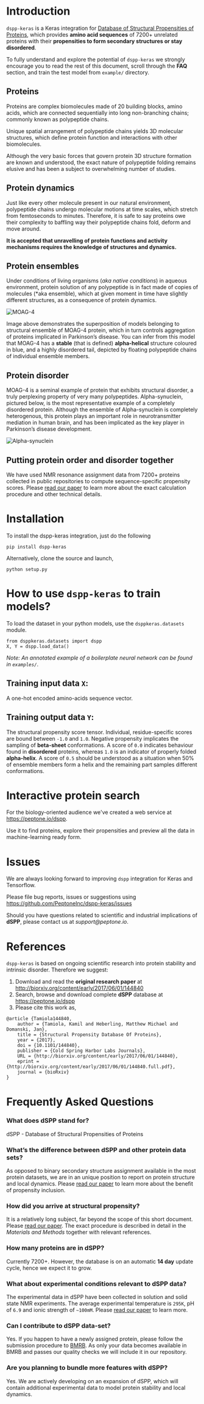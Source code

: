 # Introduction

`dspp-keras` is a Keras integration for [Database of Structural Propensities of Proteins](https://peptone.io/dspp), which provides **amino acid sequences** of  7200+ unrelated proteins with their **propensities to form secondary structures or stay disordered**.

To fully understand and explore the potential of `dspp-keras` we strongly encourage you to read the rest of this document, scroll through the **FAQ** section, and train the test model from `example/` directory.

## Proteins

Proteins are complex biomolecules made of 20 building blocks, amino acids, which are connected sequentially into long non-branching chains; commonly known as polypeptide chains.

Unique spatial arrangement of polypeptide chains yields 3D molecular structures, which define protein function and interactions with other biomolecules.

Although the very basic forces that govern protein 3D structure formation are known and understood, the exact nature of polypeptide folding remains elusive and has been a subject to overwhelming number of studies.

## Protein dynamics

Just like every other molecule present in our natural environment, polypeptide chains undergo molecular motions at time scales, which stretch from femtoseconds to minutes. Therefore, it is safe to say proteins owe their complexity to baffling way their polypeptide chains fold, deform and move around.

**It is accepted that unravelling of protein functions and activity mechanisms requires the knowledge of structures and dynamics.**

## Protein ensembles

Under conditions of living organisms (*aka native conditions*) in aqueous environment, protein solution of any polypeptide is in fact made of copies of molecules (*aka ensemble), which at given moment in time have slightly different structures, as a consequence of protein dynamics.

![MOAG-4](https://lh4.googleusercontent.com/6wDXf_zTV3KMMMGUK1YGG0gpzatHvW6tWv2ROKIVAO9b-VSt1PcpazmqNr56h8nF6jTSAD4IHBuOx2s=w1409-h810-rw)

Image above demonstrates the superposition of models belonging to structural ensemble of MOAG-4 protein, which in turn controls aggregation of proteins implicated in Parkinson’s disease. You can infer from this model that MOAG-4 has a **stable** (that is defined) **alpha-helical** structure coloured in blue, and a highly disordered tail, depicted by floating polypeptide chains of individual ensemble members.


## Protein disorder

MOAG-4 is a seminal example of protein that exhibits structural disorder, a truly perplexing property of very many polypeptides. Alpha-synuclein, pictured below, is the most representative example of a completely disordered protein. Although the ensemble of Alpha-synuclein is completely heterogenous, this protein plays an important role in neurotransmitter mediation in human brain, and has been implicated as the key player in Parkinson’s disease development.

![Alpha-synuclein](https://lh6.googleusercontent.com/3T3ovc3Lw6hVHw-uvxIAQGyAl_6Z3m-jWSbLFIQTOUxFRMqS14HikE3kC6r_l6GTCLE052TBoIcW8Cg=w1409-h810-rw)

## Putting protein order and disorder together

We have used NMR resonance assignment data from 7200+ proteins collected in public repositories to compute sequence-specific propensity scores. Please [read our paper](http://biorxiv.org/content/early/2017/06/01/144840) to learn more about the exact calculation procedure and other technical details.


# Installation

To install the dspp-keras integration, just do the following

```
pip install dspp-keras
```

Alternatively, clone the source and launch,

```
python setup.py
```

# How to use `dspp-keras` to train models?

To load the dataset in your python models, use the `dsppkeras.datasets` module.

```
from dsppkeras.datasets import dspp
X, Y = dspp.load_data()
```

*Note: An annotated example of a boilerplate neural network can be found in `examples/`*.

## Training input data `X`:

A one-hot encoded amino-acids sequence vector.

## Training output data `Y`:

The structural propensity score tensor. Individual, residue-specific scores are bound between `-1.0` and `1.0`. Negative propensity implicates the sampling of **beta-sheet** conformations. A score of `0.0` indicates behaviour found in **disordered** proteins, whereas `1.0` is an indicator of properly folded **alpha-helix**. A score of `0.5` should be understood as a situation when 50% of ensemble members form a helix and the remaining part samples different conformations.

# Interactive protein search

For the biology-oriented audience we've created a web service at https://peptone.io/dspp.

Use it to find proteins, explore their propensities and preview all the data in machine-learning ready form.

# Issues

We are always looking forward to improving `dspp` integration for Keras and Tensorflow.

Please file bug reports, issues or suggestions using https://github.com/PeptoneInc/dspp-keras/issues

Should you have questions related to scientific and industrial implications of **dSPP**, please contact us at _support@peptone.io_.

# References
`dspp-keras` is based on ongoing scientific research into protein stability and intrinsic disorder. Therefore we suggest:
1. Download and read the **original research paper** at http://biorxiv.org/content/early/2017/06/01/144840
2. Search, browse and download complete **dSPP** database at https://peptone.io/dspp
3. Please cite this work as,
```
@article {Tamiola144840,
	author = {Tamiola, Kamil and Heberling, Matthew Michael and Domanski, Jan},
	title = {Structural Propensity Database Of Proteins},
	year = {2017},
	doi = {10.1101/144840},
	publisher = {Cold Spring Harbor Labs Journals},
	URL = {http://biorxiv.org/content/early/2017/06/01/144840},
	eprint = {http://biorxiv.org/content/early/2017/06/01/144840.full.pdf},
	journal = {bioRxiv}
}
```

# Frequently Asked Questions

### What does dSPP stand for?
dSPP - Database of Structural Propensities of Proteins

### What’s the difference between dSPP and other protein data sets?
As opposed to binary secondary structure assignment available in the most protein datasets, we are in an unique position to report on protein structure and local dynamics. Please [read our paper](http://biorxiv.org/content/early/2017/06/01/144840) to learn more about the benefit of propensity inclusion.

### How did you arrive at structural propensity?
It is a relatively long subject, far beyond the scope of this short document. Please [read our paper](http://biorxiv.org/content/early/2017/06/01/144840). The exact procedure is described in detail in the *Materials and Methods* together with relevant references.

### How many proteins are in dSPP?
Currently 7200+. However, the database is on an automatic **14 day** update cycle, hence we expect it to grow.

### What about experimental conditions relevant to dSPP data?
The experimental data in dSPP have been collected in solution and solid state NMR experiments. The average experimental temperature is `295K`, pH of `6.9` and ionic strength of `~100mM`. Please [read our paper](http://biorxiv.org/content/early/2017/06/01/144840) to learn more.

### Can I contribute to dSPP data-set?
Yes. If you happen to have a newly assigned protein, please follow the submission procedure to [BMRB](http://www.bmrb.wisc.edu/). As only your data becomes available in BMRB and passes our quality checks we will include it in our repository.

### Are you planning to bundle more features with dSPP?
Yes. We are actively developing on an expansion of dSPP, which will contain additional experimental data to model protein stability and local dynamics.
